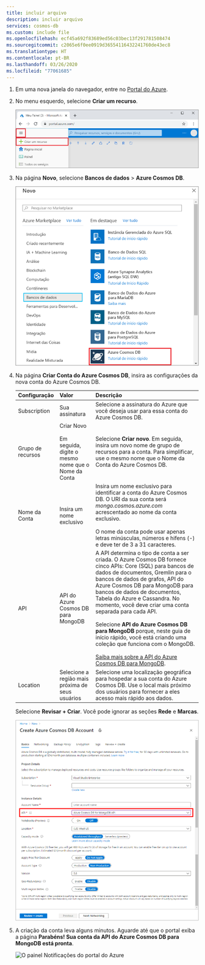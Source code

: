 ```yaml
---
title: incluir arquivo
description: incluir arquivo
services: cosmos-db
ms.custom: include file
ms.openlocfilehash: ecf45a692f83689ed56c03bec13f291781508474
ms.sourcegitcommit: c2065e6f0ee0919d36554116432241760de43ec8
ms.translationtype: HT
ms.contentlocale: pt-BR
ms.lasthandoff: 03/26/2020
ms.locfileid: "77061685"
---
```

1. Em uma nova janela do navegador, entre no [Portal do Azure](https://portal.azure.com/).

2. No menu esquerdo, selecione **Criar um recurso**.
   
   ![Crie um recurso no portal do Azure](./media/cosmos-db-create-dbaccount-mongodb/create-nosql-db-databases-json-tutorial-0.png)
   
3. Na página **Novo**, selecione **Bancos de dados** > **Azure Cosmos DB**.
   
   ![O painel Bancos de Dados do portal do Azure](./media/cosmos-db-create-dbaccount-mongodb/create-nosql-db-databases-json-tutorial-1.png)
   
3. Na página **Criar Conta do Azure Cosmos DB**, insira as configurações da nova conta do Azure Cosmos DB. 
 
    Configuração|Valor|Descrição
    ---|---|---
    Subscription|Sua assinatura|Selecione a assinatura do Azure que você deseja usar para essa conta do Azure Cosmos DB. 
    Grupo de recursos|Criar Novo<br><br>Em seguida, digite o mesmo nome que o Nome da Conta|Selecione **Criar novo**. Em seguida, insira um novo nome de grupo de recursos para a conta. Para simplificar, use o mesmo nome que o Nome da Conta do Azure Cosmos DB. 
    Nome da Conta|Insira um nome exclusivo|Insira um nome exclusivo para identificar a conta do Azure Cosmos DB. O URI da sua conta será *mongo.cosmos.azure.com* acrescentado ao nome da conta exclusivo.<br><br>O nome da conta pode usar apenas letras minúsculas, números e hifens (-) e deve ter de 3 a 31 caracteres.
    API|API do Azure Cosmos DB para MongoDB|A API determina o tipo de conta a ser criada. O Azure Cosmos DB fornece cinco APIs: Core (SQL) para bancos de dados de documentos, Gremlin para o bancos de dados de grafos, API do Azure Cosmos DB para MongoDB para bancos de dados de documentos, Tabela do Azure e Cassandra. No momento, você deve criar uma conta separada para cada API. <br><br>Selecione **API do Azure Cosmos DB para MongoDB** porque, neste guia de início rápido, você está criando uma coleção que funciona com o MongoDB.<br><br>[Saiba mais sobre a API do Azure Cosmos DB para MongoDB](../articles/cosmos-db/mongodb-introduction.md).|
    Location|Selecione a região mais próxima de seus usuários|Selecione uma localização geográfica para hospedar a sua conta do Azure Cosmos DB. Use o local mais próximo dos usuários para fornecer a eles acesso mais rápido aos dados.|

    Selecione **Revisar + Criar**. Você pode ignorar as seções **Rede** e **Marcas**. 

    ![A página da nova conta do Azure Cosmos DB](./media/cosmos-db-create-dbaccount-mongodb/azure-cosmos-db-create-new-account.png)

4. A criação da conta leva alguns minutos. Aguarde até que o portal exiba a página **Parabéns! Sua conta da API do Azure Cosmos DB para MongoDB está pronta**.

    ![O painel Notificações do portal do Azure](./media/cosmos-db-create-dbaccount-mongodb/azure-cosmos-db-account-created.png)
